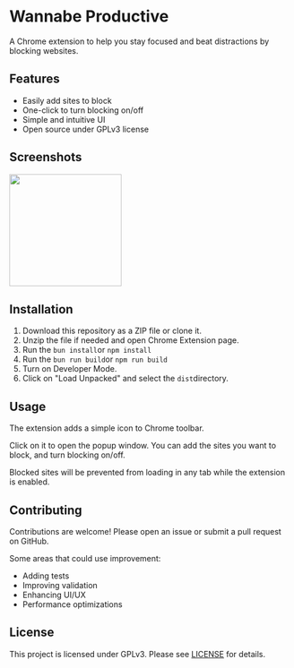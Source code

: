 
# Wannabe Productive

A Chrome extension to help you stay focused and beat distractions by blocking websites.

## Features

- Easily add sites to block
- One-click to turn blocking on/off  
- Simple and intuitive UI
- Open source under GPLv3 license

## Screenshots

<img src="https://s3.amazonaws.com/i.snag.gy/EGKl3i.jpg" width="200px">

## Installation

1. Download this repository as a ZIP file or clone it.
2. Unzip the file if needed and open Chrome Extension page.
3. Run the `bun install`or `npm install`
4. Run the `bun run build`or `npm run build`
5. Turn on Developer Mode. 
6. Click on "Load Unpacked" and select the `dist`directory.

## Usage

The extension adds a simple icon to Chrome toolbar.

Click on it to open the popup window. You can add the sites you want to block, and turn blocking on/off.

Blocked sites will be prevented from loading in any tab while the extension is enabled.

## Contributing

Contributions are welcome! Please open an issue or submit a pull request on GitHub.

Some areas that could use improvement:

- Adding tests
- Improving validation
- Enhancing UI/UX
- Performance optimizations

## License

This project is licensed under GPLv3. Please see [LICENSE](LICENSE) for details.
